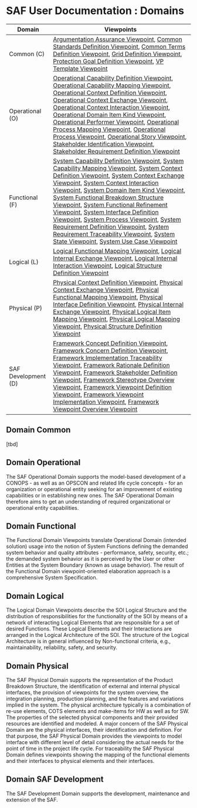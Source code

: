# SAF User Documentation : Domains
|Domain|Viewpoints|
| --- | --- |
| Common (C) | [Argumentation Assurance Viewpoint](viewpoints/Argumentation-Assurance-Viewpoint.md), [Common Standards Definition Viewpoint](viewpoints/Common-Standards-Definition-Viewpoint.md), [Common Terms Definition Viewpoint](viewpoints/Common-Terms-Definition-Viewpoint.md), [Grid Definition Viewpoint](viewpoints/Grid-Definition-Viewpoint.md), [Protection Goal Definition Viewpoint](viewpoints/Protection-Goal-Definition-Viewpoint.md), [VP Template Viewpoint](viewpoints/VP-Template-Viewpoint.md) |
| Operational (O) | [Operational Capability Definition Viewpoint](viewpoints/Operational-Capability-Definition-Viewpoint.md), [Operational Capability Mapping Viewpoint](viewpoints/Operational-Capability-Mapping-Viewpoint.md), [Operational Context Definition Viewpoint](viewpoints/Operational-Context-Definition-Viewpoint.md), [Operational Context Exchange Viewpoint](viewpoints/Operational-Context-Exchange-Viewpoint.md), [Operational Context Interaction Viewpoint](viewpoints/Operational-Context-Interaction-Viewpoint.md), [Operational Domain Item Kind Viewpoint](viewpoints/Operational-Domain-Item-Kind-Viewpoint.md), [Operational Performer Viewpoint](viewpoints/Operational-Performer-Viewpoint.md), [Operational Process Mapping Viewpoint](viewpoints/Operational-Process-Mapping-Viewpoint.md), [Operational Process Viewpoint](viewpoints/Operational-Process-Viewpoint.md), [Operational Story Viewpoint](viewpoints/Operational-Story-Viewpoint.md), [Stakeholder Identification Viewpoint](viewpoints/Stakeholder-Identification-Viewpoint.md), [Stakeholder Requirement Definition Viewpoint](viewpoints/Stakeholder-Requirement-Definition-Viewpoint.md) |
| Functional (F) | [System Capability Definition Viewpoint](viewpoints/System-Capability-Definition-Viewpoint.md), [System Capability Mapping Viewpoint](viewpoints/System-Capability-Mapping-Viewpoint.md), [System Context Definition Viewpoint](viewpoints/System-Context-Definition-Viewpoint.md), [System Context Exchange Viewpoint](viewpoints/System-Context-Exchange-Viewpoint.md), [System Context Interaction Viewpoint](viewpoints/System-Context-Interaction-Viewpoint.md), [System Domain Item Kind Viewpoint](viewpoints/System-Domain-Item-Kind-Viewpoint.md), [System Functional Breakdown Structure Viewpoint](viewpoints/System-Functional-Breakdown-Structure-Viewpoint.md), [System Functional Refinement Viewpoint](viewpoints/System-Functional-Refinement-Viewpoint.md), [System Interface Definition Viewpoint](viewpoints/System-Interface-Definition-Viewpoint.md), [System Process Viewpoint](viewpoints/System-Process-Viewpoint.md), [System Requirement Definition Viewpoint](viewpoints/System-Requirement-Definition-Viewpoint.md), [System Requirement Traceability Viewpoint](viewpoints/System-Requirement-Traceability-Viewpoint.md), [System State Viewpoint](viewpoints/System-State-Viewpoint.md), [System Use Case Viewpoint](viewpoints/System-Use-Case-Viewpoint.md) |
| Logical (L) | [Logical Functional Mapping Viewpoint](viewpoints/Logical-Functional-Mapping-Viewpoint.md), [Logical Internal Exchange Viewpoint](viewpoints/Logical-Internal-Exchange-Viewpoint.md), [Logical Internal Interaction Viewpoint](viewpoints/Logical-Internal-Interaction-Viewpoint.md), [Logical Structure Definition Viewpoint](viewpoints/Logical-Structure-Definition-Viewpoint.md) |
| Physical (P) | [Physical Context Definition Viewpoint](viewpoints/Physical-Context-Definition-Viewpoint.md), [Physical Context Exchange Viewpoint](viewpoints/Physical-Context-Exchange-Viewpoint.md), [Physical Functional Mapping Viewpoint](viewpoints/Physical-Functional-Mapping-Viewpoint.md), [Physical Interface Definition Viewpoint](viewpoints/Physical-Interface-Definition-Viewpoint.md), [Physical Internal Exchange Viewpoint](viewpoints/Physical-Internal-Exchange-Viewpoint.md), [Physical Logical Item Mapping Viewpoint](viewpoints/Physical-Logical-Item-Mapping-Viewpoint.md), [Physical Logical Mapping Viewpoint](viewpoints/Physical-Logical-Mapping-Viewpoint.md), [Physical Structure Definition Viewpoint](viewpoints/Physical-Structure-Definition-Viewpoint.md) |
| SAF Development (D) | [Framework Concept Definition Viewpoint](viewpoints/Framework-Concept-Definition-Viewpoint.md), [Framework Concern Definition Viewpoint](viewpoints/Framework-Concern-Definition-Viewpoint.md), [Framework Implementation Traceability Viewpoint](viewpoints/Framework-Implementation-Traceability-Viewpoint.md), [Framework Rationale Definition Viewpoint](viewpoints/Framework-Rationale-Definition-Viewpoint.md), [Framework Stakeholder Definition Viewpoint](viewpoints/Framework-Stakeholder-Definition-Viewpoint.md), [Framework Stereotype Overview Viewpoint](viewpoints/Framework-Stereotype-Overview-Viewpoint.md), [Framework Viewpoint Definition Viewpoint](viewpoints/Framework-Viewpoint-Definition-Viewpoint.md), [Framework Viewpoint Implementation Viewpoint](viewpoints/Framework-Viewpoint-Implementation-Viewpoint.md), [Framework Viewpoint Overview Viewpoint](viewpoints/Framework-Viewpoint-Overview-Viewpoint.md) |
## Domain Common
[tbd]
## Domain Operational
The SAF Operational Domain supports the model-based development of a CONOPS - as well as an OPSCON and related life cycle concepts - for an organization or operational entity seeking for an improvement of existing capabilities or in establishing new ones. The SAF Operational Domain therefore aims to get an understanding of required organizational or operational entity capabilities.
## Domain Functional
The Functional Domain Viewpoints translate Operational Domain (intended solution) usage into the notion of System Functions defining the demanded system behavior and quality attributes - performance, safety, security, etc.; the demanded system behavior as it is perceived by the User or other Entities at the System Boundary (known as usage behavior). The result of the Functional Domain viewpoint-oriented elaboration approach is a comprehensive System Specification.
## Domain Logical
The Logical Domain Viewpoints describe the SOI Logical Structure and the distribution of responsibilities for the functionality of the SOI by means of a network of interacting Logical Elements that are responsible for a set of desired Functions. These Logical Elements and their Interactions are arranged in the Logical Architecture of the SOI. The structure of the Logical Architecture is in general influenced by Non-functional criteria, e.g., maintainability, reliability, safety, and security.
## Domain Physical
The SAF Physical Domain supports the representation of the Product Breakdown Structure, the identification of external and internal physical interfaces, the provision of viewpoints for the system overview, the integration planning, production planning, and the features and variations implied in the system. The physical architecture typically is a combination of re-use elements, COTS elements and make-items for HW as well as for SW. The properties of the selected physical components and their provided resources are identified and modeled. A major concern of the SAF Physical Domain are the physical interfaces, their identification and definition. For that purpose, the SAF Physical Domain provides the viewpoints to model interface with different level of detail considering the actual needs for the point of time in the project life cycle. For traceability the SAF Physical Domain defines viewpoints showing the mapping of the functional elements and their interfaces to physical elements and their interfaces.
## Domain SAF Development
The SAF Development Domain supports the development, maintenance and extension of the SAF. 
